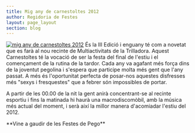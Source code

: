 ```yaml
---
title: Mig any de carnestoltes 2012
author: Regidoria de Festes
layout: page_layout
section: blog
---
```

<a href="http://www.pego.org/images/news/20120813_mig_any_carnestoltes2012_big.png" class="salone-image center"><img src="http://www.pego.org/images/news/20120813_mig_any_carnestoltes2012_small.png" alt="mig any de carnestoltes 2012"></a>
És la III Edició i enguany té com a novetat que es farà al nou recinte de Multiactivitats de la Trilladora. Aquest Carnestoltes té la vocació de ser la festa del final de l'estiu i el començament de la rutina de la tardor. Cada any va agafant més força dins de la joventut pegolina i s'espera que participe molta més gent que l'any passat. A més és l'oportunitat perfecta de posar-nos aquestes disfresses més "sexys i fresquestes" que a febrer són impossibles de portar.

A partir de les 00.00 de la nit la gent anirà concentrant-se al recinte esportiu i fins la matinada hi haurà una macrodiscomòbil, amb la música més actual del moment, i serà així la millor manera d'acomiadar l'estiu del 2012.

<div class="center" markdown="1">
**Vine a gaudir de les Festes de Pego**
</div>